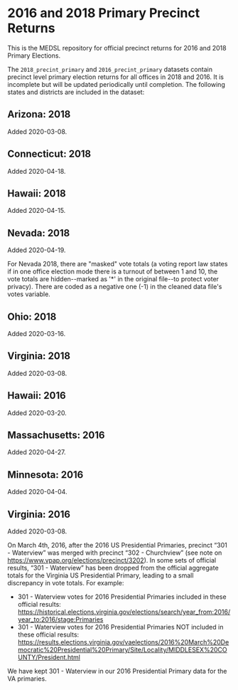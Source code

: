 # 2016 and 2018 Primary Precinct Returns

This is the MEDSL repository for official precinct returns for 2016 and 2018 Primary Elections.

The `2018_precint_primary` and `2016_precint_primary` datasets contain precinct level primary election returns for all offices in 2018 and 2016. It is incomplete but will be updated periodically until completion. The following states and districts are included in the dataset:

## Arizona: 2018

Added 2020-03-08.

## Connecticut: 2018

Added 2020-04-18.

## Hawaii: 2018

Added 2020-04-15.

## Nevada: 2018

Added 2020-04-19.

For Nevada 2018, there are "masked" vote totals (a voting report law states if in one office election mode there is a turnout of between 1 and 10, the vote totals are hidden--marked as '*' in the original file--to protect voter privacy). There are coded as a negative one (-1) in the cleaned data file's votes variable.

## Ohio: 2018

Added 2020-03-16.

## Virginia: 2018

Added 2020-03-08.

## Hawaii: 2016

Added 2020-03-20.

## Massachusetts: 2016

Added 2020-04-27.

## Minnesota: 2016

Added 2020-04-04.

## Virginia: 2016

Added 2020-03-08.

On March 4th, 2016, after the 2016 US Presidential Primaries, precinct “301 - Waterview” was merged with precinct “302 - Churchview” (see note on https://www.vpap.org/elections/precinct/3202). In some sets of official results, “301 - Waterview” has been dropped from the official aggregate totals for the Virginia US Presidential Primary, leading to a small discrepancy in vote totals. For example:
  - 301 - Waterview votes for 2016 Presidential Primaries included in these official results: https://historical.elections.virginia.gov/elections/search/year_from:2016/year_to:2016/stage:Primaries
  - 301 - Waterview votes for 2016 Presidential Primaries NOT included in these official results: https://results.elections.virginia.gov/vaelections/2016%20March%20Democratic%20Presidential%20Primary/Site/Locality/MIDDLESEX%20COUNTY/President.html
  
We have kept 301 - Waterview in our 2016 Presidential Primary data for the VA primaries.
